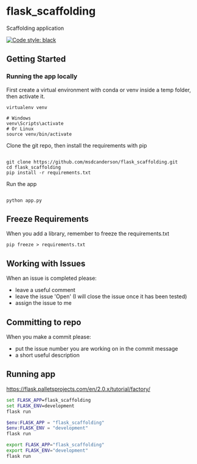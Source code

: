 # flask_scaffolding
Scaffolding application

<p>
  <a href="https://github.com/psf/black"><img alt="Code style: black" src="https://badgen.net/badge/code%20style/black/000"></a>
</p>

## Getting Started

### Running the app locally

First create a virtual environment with conda or venv inside a temp folder, then activate it.

```
virtualenv venv

# Windows
venv\Scripts\activate
# Or Linux
source venv/bin/activate

```

Clone the git repo, then install the requirements with pip

```

git clone https://github.com/msdcanderson/flask_scaffolding.git
cd flask_scaffolding
pip install -r requirements.txt

```

Run the app

```

python app.py

```

## Freeze Requirements

When you add a library, remember to freeze the requirements.txt

`pip freeze > requirements.txt`


## Working with Issues

When an issue is completed please: 

- leave a useful comment
- leave the issue 'Open' (I will close the issue once it has been tested)
- assign the issue to me

## Committing to repo

When you make a commit please:

- put the issue number you are working on in the commit message
- a short useful description

## Running app

https://flask.palletsprojects.com/en/2.0.x/tutorial/factory/

```cmd
set FLASK_APP=flask_scaffolding
set FLASK_ENV=development
flask run
```

```powershell
$env:FLASK_APP = "flask_scaffolding"
$env:FLASK_ENV = "development"
flask run
```

```bash
export FLASK_APP="flask_scaffolding"
export FLASK_ENV="development"
flask run
```
